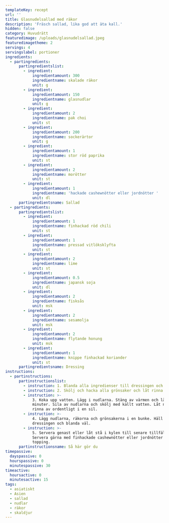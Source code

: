 ```yaml
---
templateKey: recept
url: ''
title: Glasnudelsallad med räkor
description: 'Fräsch sallad, lika god att äta kall.'
hidden: false
category: Huvudrätt
featuredimage: /uploads/glasnudelsallad.jpeg
featuredimagetheme: 2
servings: 4
servingslabel: portioner
ingredients:
  - partingredients:
      partingredientslist:
        - ingredient:
            ingredientamount: 300
            ingredientname: skalade räkor
            unit: g
        - ingredient:
            ingredientamount: 150
            ingredientname: glasnudlar
            unit: g
        - ingredient:
            ingredientamount: 2
            ingredientname: pak choi
            unit: st
        - ingredient:
            ingredientamount: 200
            ingredientname: sockerärtor
            unit: g
        - ingredient:
            ingredientamount: 1
            ingredientname: stor röd paprika
            unit: st
        - ingredient:
            ingredientamount: 2
            ingredientname: morötter
            unit: st
        - ingredient:
            ingredientamount: 1
            ingredientname: 'hackade cashewnötter eller jordnötter '
            unit: dl
      partingredientsname: Sallad
  - partingredients:
      partingredientslist:
        - ingredient:
            ingredientamount: 1
            ingredientname: finhackad röd chili
            unit: st
        - ingredient:
            ingredientamount: 1
            ingredientname: pressad vitlöksklyfta
            unit: st
        - ingredient:
            ingredientamount: 2
            ingredientname: lime
            unit: st
        - ingredient:
            ingredientamount: 0.5
            ingredientname: japansk soja
            unit: dl
        - ingredient:
            ingredientamount: 2
            ingredientname: fisksås
            unit: msk
        - ingredient:
            ingredientamount: 2
            ingredientname: sesamolja
            unit: msk
        - ingredient:
            ingredientamount: 2
            ingredientname: flytande honung
            unit: msk
        - ingredient:
            ingredientamount: 1
            ingredientname: knippe finhackad koriander
            unit: st
      partingredientsname: Dressing
instructions:
  - partinstructions:
      partinstructionslist:
        - instruction: 1. Blanda alla ingredienser till dressingen och ställ åt sidan.
        - instruction: 2. Skölj och hacka alla grönsaker och låt rinna av i en sil.
        - instruction: >-
            3. Koka upp vatten. Lägg i nudlarna. Stäng av värmen och låt stå i 5
            minuter. Sila av nudlarna och skölj med kallt vatten. Låt nudlarna
            rinna av ordentligt i en sil.
        - instruction: >-
            4. Lägg nudlarna, räkorna och grönsakerna i en bunke. Häll över
            dressingen och blanda väl.
        - instruction: >-
            5. Servera genast eller låt stå i kylen till senare tillfälle.
            Servera gärna med finhackade cashewnötter eller jordnötter som
            topping.
      partinstructionsname: Så här gör du
timepassive:
  dayspassive: 0
  hourspassive: 0
  minutespassive: 30
timeactive:
  hoursactive: 0
  minutesactive: 15
tags:
  - asiatiskt
  - Asien
  - sallad
  - nudlar
  - räkor
  - skaldjur
---
```

